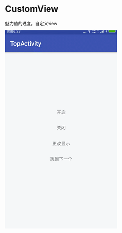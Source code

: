 # CustomView
魅力值的进度。自定义view


![](https://github.com/FantasyEngineer/TopActivity/blob/master/topdemo.gif)  <br>

